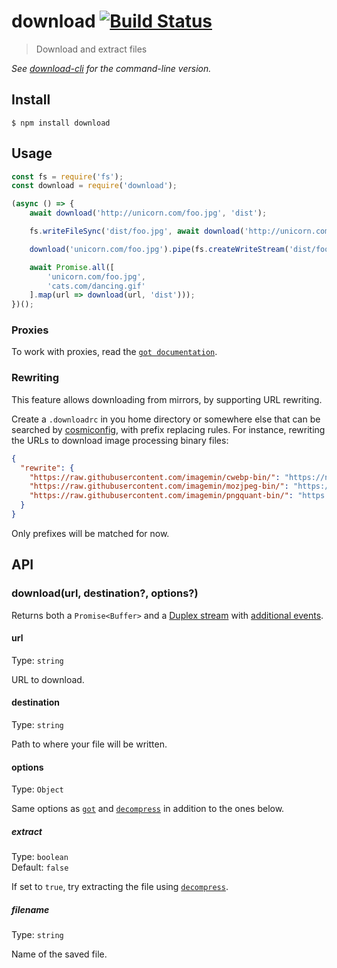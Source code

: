# download [![Build Status](https://travis-ci.org/kevva/download.svg?branch=master)](https://travis-ci.org/kevva/download)

> Download and extract files

*See [download-cli](https://github.com/kevva/download-cli) for the command-line version.*


## Install

```
$ npm install download
```


## Usage

```js
const fs = require('fs');
const download = require('download');

(async () => {
	await download('http://unicorn.com/foo.jpg', 'dist');

	fs.writeFileSync('dist/foo.jpg', await download('http://unicorn.com/foo.jpg'));

	download('unicorn.com/foo.jpg').pipe(fs.createWriteStream('dist/foo.jpg'));

	await Promise.all([
		'unicorn.com/foo.jpg',
		'cats.com/dancing.gif'
	].map(url => download(url, 'dist')));
})();
```

### Proxies

To work with proxies, read the [`got documentation`](https://github.com/sindresorhus/got#proxies).

### Rewriting

This feature allows downloading from mirrors, by supporting URL rewriting.

Create a `.downloadrc` in you home directory or somewhere else that can be searched by [cosmiconfig](https://github.com/davidtheclark/cosmiconfig), with prefix replacing rules. For instance, rewriting the URLs to download image processing binary files:

```json
{
  "rewrite": {
    "https://raw.githubusercontent.com/imagemin/cwebp-bin/": "https://npm.taobao.org/mirrors/cwebp-bin/",
    "https://raw.githubusercontent.com/imagemin/mozjpeg-bin/": "https://npm.taobao.org/mirrors/mozjpeg-bin/",
    "https://raw.githubusercontent.com/imagemin/pngquant-bin/": "https://npm.taobao.org/mirrors/pngquant-bin/"
  }
}
```

Only prefixes will be matched for now.

## API

### download(url, destination?, options?)

Returns both a `Promise<Buffer>` and a [Duplex stream](https://nodejs.org/api/stream.html#stream_class_stream_duplex) with [additional events](https://github.com/sindresorhus/got#streams-1).

#### url

Type: `string`

URL to download.

#### destination

Type: `string`

Path to where your file will be written.

#### options

Type: `Object`

Same options as [`got`](https://github.com/sindresorhus/got#options) and [`decompress`](https://github.com/kevva/decompress#options) in addition to the ones below.

##### extract

Type: `boolean`<br>
Default: `false`

If set to `true`, try extracting the file using [`decompress`](https://github.com/kevva/decompress).

##### filename

Type: `string`

Name of the saved file.
